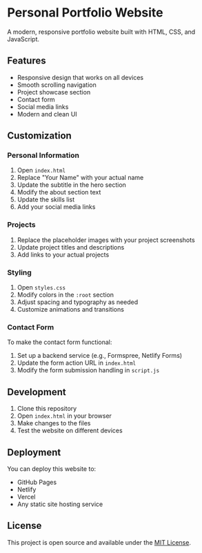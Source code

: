 # Personal Portfolio Website

A modern, responsive portfolio website built with HTML, CSS, and JavaScript.

## Features

- Responsive design that works on all devices
- Smooth scrolling navigation
- Project showcase section
- Contact form
- Social media links
- Modern and clean UI

## Customization

### Personal Information
1. Open `index.html`
2. Replace "Your Name" with your actual name
3. Update the subtitle in the hero section
4. Modify the about section text
5. Update the skills list
6. Add your social media links

### Projects
1. Replace the placeholder images with your project screenshots
2. Update project titles and descriptions
3. Add links to your actual projects

### Styling
1. Open `styles.css`
2. Modify colors in the `:root` section
3. Adjust spacing and typography as needed
4. Customize animations and transitions

### Contact Form
To make the contact form functional:
1. Set up a backend service (e.g., Formspree, Netlify Forms)
2. Update the form action URL in `index.html`
3. Modify the form submission handling in `script.js`

## Development

1. Clone this repository
2. Open `index.html` in your browser
3. Make changes to the files
4. Test the website on different devices

## Deployment

You can deploy this website to:
- GitHub Pages
- Netlify
- Vercel
- Any static site hosting service

## License

This project is open source and available under the [MIT License](LICENSE). 